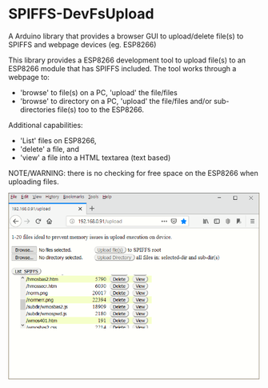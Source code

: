 # SPIFFS-DevFsUpload
A Arduino library  that provides a browser GUI to upload/delete file(s) to SPIFFS and webpage devices (eg. ESP8266)


This library provides a ESP8266 development tool to upload file(s) to
an ESP8266 module that has SPIFFS included. The tool works through
a webpage to: 
   - 'browse' to file(s) on a PC, 'upload' the file/files
   - 'browse' to directory on a PC, 'upload' the file/files 
     and/or sub-directories file(s) too
to the ESP8266. 

Additional capabilities:
   - 'List' files on ESP8266, 
   - 'delete' a file, and
   - 'view' a file into a HTML textarea (text based)
   
NOTE/WARNING: there is no checking for free space on the ESP8266 when uploading files.

![Alt text](./DevFsUpload_browser-img.png)
